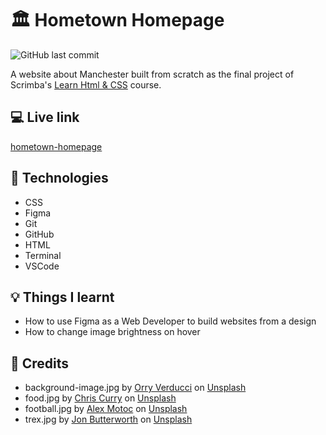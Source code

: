 # :classical_building: Hometown Homepage

![GitHub last commit](https://img.shields.io/github/last-commit/xanderbylo/hometown-homepage) 

A website about Manchester built from scratch as the final project of Scrimba's [Learn Html &amp; CSS](https://scrimba.com/learn/htmlandcss/) course.

## :computer: Live link

[hometown-homepage](https://xanderbylo.github.io/hometown-homepage/)

## :floppy_disk: Technologies

* CSS
* Figma
* Git
* GitHub
* HTML
* Terminal
* VSCode

## :bulb: Things I learnt

* How to use Figma as a Web Developer to build websites from a design
* How to change image brightness on hover

## :page_facing_up: Credits

* background-image.jpg by [Orry Verducci](https://unsplash.com/@orryv) on [Unsplash](https://unsplash.com)
* food.jpg by [Chris Curry](https://unsplash.com/@chriscurry92) on [Unsplash](https://unsplash.com)
* football.jpg by [Alex Motoc](https://unsplash.com/@alexmotoc) on [Unsplash](https://unsplash.com)
* trex.jpg by [Jon Butterworth](https://unsplash.com/@jonjons) on [Unsplash](https://unsplash.com)